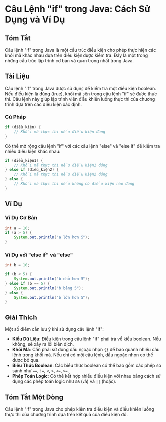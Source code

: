 <!--
Meta Description: # Câu Lệnh "if" trong Java: Cách Sử Dụng và Ví Dụ ## Tóm Tắt Câu lệnh "if" trong Java là một cấu trúc điều kiện cho phép thực hiện các khối mã khác nh...
Meta Keywords: điều, câu, lệnh, kiện, trong
-->

# Câu Lệnh "if" trong Java: Cách Sử Dụng và Ví Dụ

## Tóm Tắt
Câu lệnh "if" trong Java là một cấu trúc điều kiện cho phép thực hiện các khối mã khác nhau dựa trên điều kiện được kiểm tra. Đây là một trong những cấu trúc lập trình cơ bản và quan trọng nhất trong Java.

## Tài Liệu
Câu lệnh "if" trong Java được sử dụng để kiểm tra một điều kiện boolean. Nếu điều kiện là đúng (true), khối mã bên trong câu lệnh "if" sẽ được thực thi. Câu lệnh này giúp lập trình viên điều khiển luồng thực thi của chương trình dựa trên các điều kiện xác định.

### Cú Pháp
```java
if (điều_kiện) {
    // Khối mã thực thi nếu điều kiện đúng
}
```

Có thể mở rộng câu lệnh "if" với các câu lệnh "else" và "else if" để kiểm tra nhiều điều kiện khác nhau:
```java
if (điều_kiện1) {
    // Khối mã thực thi nếu điều kiện1 đúng
} else if (điều_kiện2) {
    // Khối mã thực thi nếu điều kiện2 đúng
} else {
    // Khối mã thực thi nếu không có điều kiện nào đúng
}
```

## Ví Dụ
### Ví Dụ Cơ Bản
```java
int a = 10;
if (a > 5) {
    System.out.println("a lớn hơn 5");
}
```

### Ví Dụ với "else if" và "else"
```java
int b = 10;

if (b < 5) {
    System.out.println("b nhỏ hơn 5");
} else if (b == 5) {
    System.out.println("b bằng 5");
} else {
    System.out.println("b lớn hơn 5");
}
```

## Giải Thích
Một số điểm cần lưu ý khi sử dụng câu lệnh "if":
- **Kiểu Dữ Liệu**: Điều kiện trong câu lệnh "if" phải trả về kiểu boolean. Nếu không, sẽ xảy ra lỗi biên dịch.
- **Khối Mã**: Cần phải sử dụng dấu ngoặc nhọn `{}` để bao quanh nhiều câu lệnh trong khối mã. Nếu chỉ có một câu lệnh, dấu ngoặc nhọn có thể được bỏ qua.
- **Biểu Thức Boolean**: Các biểu thức boolean có thể bao gồm các phép so sánh như `==`, `!=`, `<`, `>`, `<=`, `>=`.
- **Phép Toán Logic**: Có thể kết hợp nhiều điều kiện với nhau bằng cách sử dụng các phép toán logic như `&&` (và) và `||` (hoặc).

## Tóm Tắt Một Dòng
Câu lệnh "if" trong Java cho phép kiểm tra điều kiện và điều khiển luồng thực thi của chương trình dựa trên kết quả của điều kiện đó.